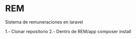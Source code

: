 # REM
Sistema de remuneraciones en laravel

1.- Clonar repositorio
2.- Dentro de REM/app composer install
